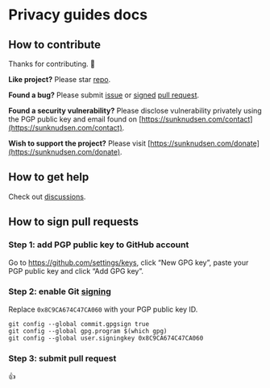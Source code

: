 # Privacy guides docs

## How to contribute

Thanks for contributing. 🙌

**Like project?** Please star [repo](https://github.com/sunknudsen/privacy-guides).

**Found a bug?** Please submit [issue](https://github.com/sunknudsen/privacy-guides/issues) or [signed](#how-to-sign-pull-requests) [pull request](https://github.com/sunknudsen/privacy-guides/pulls).

**Found a security vulnerability?** Please disclose vulnerability privately using the PGP public key and email found on [https://sunknudsen.com/contact](https://sunknudsen.com/contact).

**Wish to support the project?** Please visit [https://sunknudsen.com/donate](https://sunknudsen.com/donate).

## How to get help

Check out [discussions](https://github.com/sunknudsen/privacy-guides/discussions).

## How to sign pull requests

### Step 1: add PGP public key to GitHub account

Go to https://github.com/settings/keys, click “New GPG key”, paste your PGP public key and click “Add GPG key”.

### Step 2: enable Git [signing](https://git-scm.com/book/en/v2/Git-Tools-Signing-Your-Work)

Replace `0x8C9CA674C47CA060` with your PGP public key ID.

```shell
git config --global commit.gpgsign true
git config --global gpg.program $(which gpg)
git config --global user.signingkey 0x8C9CA674C47CA060
```

### Step 3: submit pull request

👍

